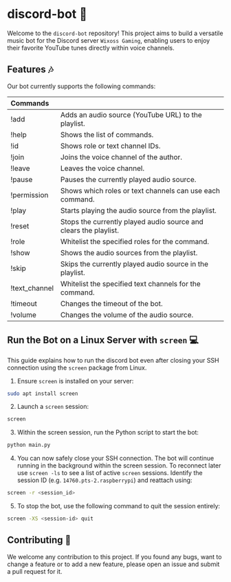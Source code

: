 # discord-bot 🤖

Welcome to the `discord-bot` repository!
This project aims to build a versatile music bot for the Discord server `Wixoss Gaming`, enabling users to enjoy their favorite YouTube tunes directly within voice channels.

## Features 🎶

Our bot currently supports the following commands:

| Commands      |                                                                  |
| :------------ | ---------------------------------------------------------------- |
| !add          | Adds an audio source (YouTube URL) to the playlist.              |
| !help         | Shows the list of commands.                                      |
| !id           | Shows role or text channel IDs.                                  |
| !join         | Joins the voice channel of the author.                           |
| !leave        | Leaves the voice channel.                                        |
| !pause        | Pauses the currently played audio source.                        |
| !permission   | Shows which roles or text channels can use each command.         |
| !play         | Starts playing the audio source from the playlist.               |
| !reset        | Stops the currently played audio source and clears the playlist. |
| !role         | Whitelist the specified roles for the command.                   |
| !show         | Shows the audio sources from the playlist.                       |
| !skip         | Skips the currently played audio source in the playlist.         |
| !text_channel | Whitelist the specified text channels for the command.           |
| !timeout      | Changes the timeout of the bot.                                  |
| !volume       | Changes the volume of the audio source.                          |

## Run the Bot on a Linux Server with `screen` 💻

This guide explains how to run the discord bot even after closing your SSH connection using the `screen` package from Linux.

1. Ensure `screen` is installed on your server:

```bash
sudo apt install screen
```

2. Launch a `screen` session:

```bash
screen
```

3. Within the screen session, run the Python script to start the bot:

```bash
python main.py
```

4. You can now safely close your SSH connection.
   The bot will continue running in the background within the screen session.
   To reconnect later use `screen -ls` to see a list of active `screen` sessions.
   Identify the session ID (e.g. `14760.pts-2.raspberrypi`) and reattach using:

```bash
screen -r <session_id>
```

5. To stop the bot, use the following command to quit the session entirely:

```bash
screen -XS <session-id> quit
```

## Contributing 🔧

We welcome any contribution to this project. If you found any bugs, want to change a feature or to add a new feature,
please open an issue and submit a pull request for it.
